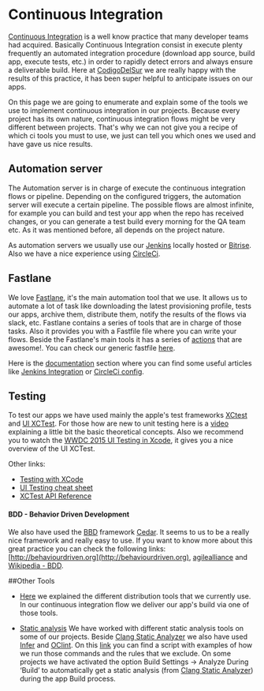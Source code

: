 # Continuous Integration

[Continuous Integration](https://www.thoughtworks.com/continuous-integration) is a well know practice that many developer teams had acquired. Basically Continuous Integration consist in execute plenty frequently an automated integration procedure (download app source, build app, execute tests, etc.) in order to rapidly detect errors and always ensure a deliverable build. Here at [CodigoDelSur](www.codigodelsur.com) we are really happy with the results of this practice, it has been super helpful to anticipate issues on our apps. 

On this page we are going to enumerate and explain some of the tools we use to implement continuous integration in our projects. Because every project has its own nature, continuous integration flows might be very different between projects. That's why we can not give you a recipe of which ci tools you must to use, we just can tell you which ones we used and have gave us nice results.


## Automation server   

The Automation server is in charge of execute the continuous integration flows or pipeline. Depending on the configured triggers, the automation server will execute a certain pipeline. The possible flows are almost infinite, for example you can build and test your app when the repo has received changes, or you can generate a test build every morning for the QA team etc. As it was mentioned before, all depends on the project nature. 

As automation servers we usually use our [Jenkins](https://jenkins.io) locally hosted or [Bitrise](https://www.bitrise.io). Also we have a nice experience using [CircleCi](https://circleci.com).

## Fastlane

We love [Fastlane](https://fastlane.tools), it's the main automation tool that we use. It allows us to automate a lot of task like downloading the latest provisioning profile, tests our apps, archive them, distribute them, notify the results of the flows via slack, etc. Fastlane contains a series of tools that are in charge of those tasks. Also it provides you with a Fastfile file where you can write your flows. Beside the Fastlane's main tools it has a series of [actions](https://docs.fastlane.tools/actions/) that are awesome!. You can check our generic fastfile [here](https://github.com/codigodelsur/conventions-iOS/blob/master/FastfileExample).

Here is the [documentation](https://github.com/fastlane/fastlane/tree/master/fastlane/docs) section where you can find some useful articles like [Jenkins Integration](https://github.com/fastlane/fastlane/blob/master/fastlane/docs/Jenkins.md) or [CircleCi config](https://github.com/fastlane/fastlane/blob/master/fastlane/docs/Circle.md).   

## Testing

To test our apps we have used mainly the apple's test frameworks [XCtest](https://developer.apple.com/reference/xctest) and [UI XCTest](https://developer.apple.com/library/content/documentation/DeveloperTools/Conceptual/testing_with_xcode/chapters/09-ui_testing.html#//apple_ref/doc/uid/TP40014132-CH13-SW1). For those how are new to unit testing here is a [video](https://www.youtube.com/watch?v=S5MvykD3yiE&t) explaining a little bit the basic theoretical concepts. Also we recommend you to watch the [WWDC 2015 UI Testing in Xcode](https://developer.apple.com/videos/play/wwdc2015/406/), it gives you a nice overview of the UI XCTest.

Other links: 

* [Testing with XCode](https://developer.apple.com/library/content/documentation/DeveloperTools/Conceptual/testing_with_xcode/chapters/01-introduction.html)
* [UI Testing cheat sheet](http://masilotti.com/ui-testing-cheat-sheet)   
* [XCTest API Reference](https://developer.apple.com/reference/xctest)

#### BDD - Behavior Driven Development

We also have used the [BBD](https://dannorth.net/introducing-bdd/) framework [Cedar](https://github.com/pivotal/cedar). It seems to us to be a really nice framework and really easy to use. If you want to know more about this great practice you can check the following links: [http://behaviourdriven.org](http://behaviourdriven.org), [agilealliance](https://www.agilealliance.org/glossary/bdd/) and [Wikipedia - BDD](https://en.wikipedia.org/wiki/Behavior-driven_development).

##Other Tools

* [Here](http://codigodelsur.github.io/conventions-iOS/projects/#distribution-tools) we explained the different distribution tools that we currently use. In our continuous integration flow we deliver our app's build via one of those tools.

* [Static analysis](https://en.wikipedia.org/wiki/Static_program_analysis) We have worked with different static analysis tools on some of our projects. Beside [Clang Static Analyzer](http://clang-analyzer.llvm.org) we also have used [Infer](http://fbinfer.com) and [OClint](http://oclint.org). On this [link](https://github.com/codigodelsur/conventions-iOS/blob/master/static_analyzers.sh) you can find a script with examples of how we run those commands and the rules that we exclude. On some projects we have activated the option Build Settings -> Analyze During ‘Build’ to automatically get a static analysis (from [Clang Static Analyzer](http://clang-analyzer.llvm.org)) during the app Build process.

